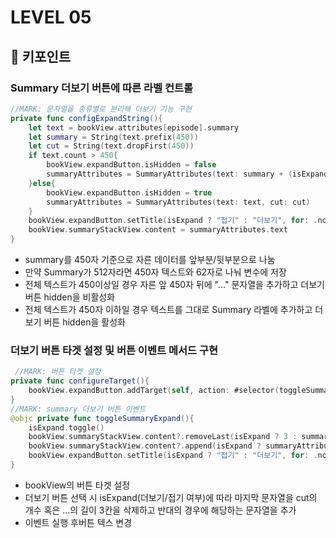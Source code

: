 # LEVEL 05

## 📝 키포인트

### Summary 더보기 버튼에 따른 라벨 컨트롤
```swift
//MARK: 문자열을 종류별로 분리해 더보기 기능 구현
private func configExpandString(){
    let text = bookView.attributes[episode].summary
    let summary = String(text.prefix(450))
    let cut = String(text.dropFirst(450))
    if text.count > 450{
        bookView.expandButton.isHidden = false
        summaryAttributes = SummaryAttributes(text: summary + (isExpand ? cut : "..."),cut: cut)
    }else{
        bookView.expandButton.isHidden = true
        summaryAttributes = SummaryAttributes(text: text, cut: cut)
    }
    bookView.expandButton.setTitle(isExpand ? "접기" : "더보기", for: .normal)
    bookView.summaryStackView.content = summaryAttributes.text
}
```
- summary를 450자 기준으로 자른 데이터를 앞부분/뒷부분으로 나눔
- 만약 Summary가 512자라면 450자 텍스트와 62자로 나눠 변수에 저장
- 전체 텍스트가 450이상일 경우 자른 앞 450자 뒤에 "..." 문자열을 추가하고 더보기 버튼 hidden을 비활성화
- 전체 텍스트가 450자 이하일 경우 텍스트를 그대로 Summary 라벨에 추가하고 더보기 버튼 hidden을 활성화

### 더보기 버튼 타겟 설정 및 버튼 이벤트 메서드 구현
```swift
 //MARK: 버튼 타켓 설정
private func configureTarget(){
    bookView.expandButton.addTarget(self, action: #selector(toggleSummaryExpand), for: .touchUpInside)
}
//MARK: summary 더보기 버튼 이벤트
@objc private func toggleSummaryExpand(){
    isExpand.toggle()
    bookView.summaryStackView.content?.removeLast(isExpand ? 3 : summaryAttributes.cutCount)
    bookView.summaryStackView.content?.append(isExpand ? summaryAttributes.cut : "...")
    bookView.expandButton.setTitle(isExpand ? "접기" : "더보기", for: .normal)
}
```
- bookView의 버튼 타겟 설정
- 더보기 버튼 선택 시 isExpand(더보기/접기 여부)에 따라 마지막 문자열을 cut의 개수 혹은 ...의 길이 3칸을 삭제하고 반대의 경우에 해당하는 문자열을 추가
- 이벤트 실행 후버튼 텍스 변경
